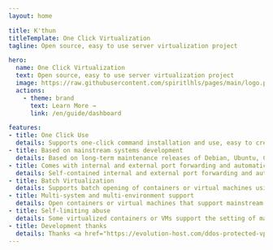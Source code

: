 ```yaml
---
layout: home

title: K'thun
titleTemplate: One Click Virtualization
tagline: Open source, easy to use server virtualization project

hero:
  name: One Click Virtualization
  text: Open source, easy to use server virtualization project
  image: https://raw.githubusercontent.com/spiritlhls/pages/main/logo.png
  actions:
    - theme: brand
      text: Learn More →
      link: /en/guide/dashboard

features:
- title: One Click Use
  details: Supports one-click command installation and use, easy to create virtual machines or containers on X86_64 and ARM architecture servers
- title: Based on mainstream systems development
  details: Based on long-term maintenance releases of Debian, Ubuntu, Centos, etc., there is always a way to virtualize containers or virtual machines, no matter what the system is.
- title: Comes with internal and external port forwarding and automatic IP address assignment
  details: Self-contained internal and external port forwarding and automatic IP address allocation (including IPV6、IPV4), including TCP, UDP, VNC, RDP and other protocols, without manual management
- title: Batch Virtualization
  details: Supports batch opening of containers or virtual machines using KVM, LXC, Docker virtualization
- title: Multi-system and multi-environment support
  details: Open containers or virtual machines that support mainstream systems, including Linux, Android, Windows, MacOS as well as pure browser or desktop environments.
- title: Self-limiting abuse
  details: Some virtualized containers or VMs support the setting of masks and loading limits to avoid being used for abuse.
- title: Development thanks
  details: Thanks <a href="https://evolution-host.com/ddos-protected-vps.php"><strong>Evolution Host</strong></a> provides environment for test development
---
```

